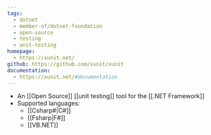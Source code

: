 ```yaml
---
tags:
  - dotnet
  - member-of/dotnet-foundation
  - open-source
  - testing
  - unit-testing
homepage:
  - https://xunit.net/
github: https://github.com/xunit/xunit
documentation:
  - https://xunit.net/#documentation
---
```

- An [[Open Source]] [[unit testing]] tool for the [[.NET Framework]]
- Supported languages:
	- [[Csharp#|C#]]
	- [[Fsharp|F#]]
	- [[VB.NET]]